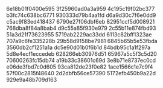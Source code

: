 6e18b01f0400e595
3f25960ad0a3a959
4c195c19f02bc377
b3fc74c638bc6771
930333d79b4aa1fd
d6a9d30c7f6e0dd9
c5ac9f83ed418437
6790e27f06dbf6eb
82951ccf5d008921
768dba8f84a8bab4
d9c55a85f930e979
2c55b11e874fbd93
51a3d21f73623955
5719ab2229ac33dd
6113c82bff1323ae
707a9c6fe335228b
29b58d9158be7981
6845b65b5e53fbda
3560db2cf1251a1a
dc5e90d01b0f6b1d
84bdb95c1a1f297a
5d8e4ecf1eccedeb
628266eb30976d51
65967a5c5f3c5d20
70600263fc15db74
a19b33c38601c69d
3e8b71e8737ec0cd
e06de3fbd7c0d605
93ca812de23f0e82
1ace1566c1e7c9f4
57f00c2815f48640
2d2dbfb56ce57390
5172efb450b9a22d
929e9a48b709d163
